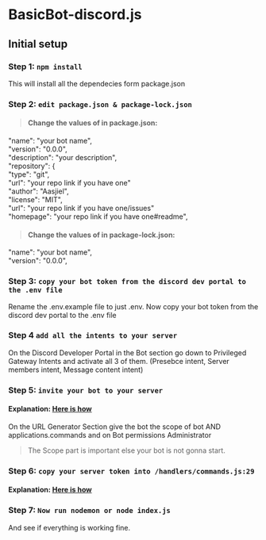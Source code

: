 # BasicBot-discord.js
 
## Initial setup

### Step 1: `npm install`

This will install all the dependecies form package.json

### Step 2: `edit package.json & package-lock.json`

> #### Change the values of in package.json:

"name": "your bot name", <br>
"version": "0.0.0", <br>
"description": "your description",<br>
"repository": {<br>
"type": "git",<br>
"url": "your repo link if you have one"<br>
"author": "Aasjiel",<br>
"license": "MIT",<br>
"url": "your repo link if you have one/issues"<br>
"homepage": "your repo link if you have one#readme",<br>

> #### Change the values of in package-lock.json:

"name": "your bot name", <br>
"version": "0.0.0", <br>

### Step 3: `copy your bot token from the discord dev portal to the .env file`

Rename the .env.example file to just .env.
Now copy your bot token from the discord dev portal to the .env file

### Step 4 `add all the intents to your server`

On the Discord Developer Portal in the Bot section go down to Privileged Gateway Intents and activate all 3 of them. (Presebce intent, Server members intent, Message content intent)

### Step 5: `invite your bot to your server`

#### Explanation: [Here is how](https://discordpy.readthedocs.io/en/stable/discord.html)

On the URL Generator Section give the bot the scope of bot AND applications.commands and on Bot permissions Administrator

> The Scope part is important else your bot is not gonna start.

### Step 6: `copy your server token into /handlers/commands.js:29`

#### Explanation: [Here is how](https://support.discord.com/hc/en-us/articles/206346498-Where-can-I-find-my-User-Server-Message-ID-)

### Step 7: `Now run nodemon or node index.js`

And see if everything is working fine.
